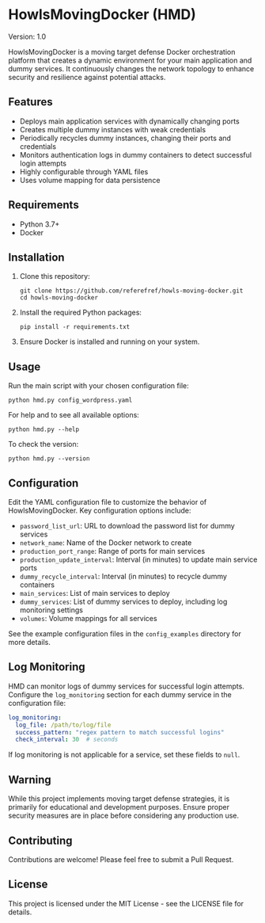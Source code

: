 # HowlsMovingDocker (HMD)

Version: 1.0

HowlsMovingDocker is a moving target defense Docker orchestration platform that creates a dynamic environment for your main application and dummy services. It continuously changes the network topology to enhance security and resilience against potential attacks.

## Features

- Deploys main application services with dynamically changing ports
- Creates multiple dummy instances with weak credentials
- Periodically recycles dummy instances, changing their ports and credentials
- Monitors authentication logs in dummy containers to detect successful login attempts
- Highly configurable through YAML files
- Uses volume mapping for data persistence

## Requirements

- Python 3.7+
- Docker

## Installation

1. Clone this repository:
   ```
   git clone https://github.com/referefref/howls-moving-docker.git
   cd howls-moving-docker
   ```

2. Install the required Python packages:
   ```
   pip install -r requirements.txt
   ```

3. Ensure Docker is installed and running on your system.

## Usage

Run the main script with your chosen configuration file:

```
python hmd.py config_wordpress.yaml
```

For help and to see all available options:

```
python hmd.py --help
```

To check the version:

```
python hmd.py --version
```

## Configuration

Edit the YAML configuration file to customize the behavior of HowlsMovingDocker. Key configuration options include:

- `password_list_url`: URL to download the password list for dummy services
- `network_name`: Name of the Docker network to create
- `production_port_range`: Range of ports for main services
- `production_update_interval`: Interval (in minutes) to update main service ports
- `dummy_recycle_interval`: Interval (in minutes) to recycle dummy containers
- `main_services`: List of main services to deploy
- `dummy_services`: List of dummy services to deploy, including log monitoring settings
- `volumes`: Volume mappings for all services

See the example configuration files in the `config_examples` directory for more details.

## Log Monitoring

HMD can monitor logs of dummy services for successful login attempts. Configure the `log_monitoring` section for each dummy service in the configuration file:

```yaml
log_monitoring:
  log_file: /path/to/log/file
  success_pattern: "regex pattern to match successful logins"
  check_interval: 30  # seconds
```

If log monitoring is not applicable for a service, set these fields to `null`.

## Warning

While this project implements moving target defense strategies, it is primarily for educational and development purposes. Ensure proper security measures are in place before considering any production use.

## Contributing

Contributions are welcome! Please feel free to submit a Pull Request.

## License

This project is licensed under the MIT License - see the LICENSE file for details.
